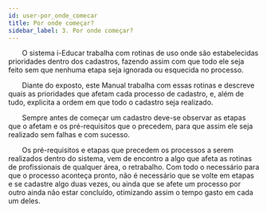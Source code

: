 ```yaml
---
id: user-por_onde_comecar
title: Por onde começar?
sidebar_label: 3. Por onde começar?
---
```


&nbsp;&nbsp;&nbsp;&nbsp;&nbsp;&nbsp;&nbsp;O sistema i-Educar trabalha com rotinas de uso onde são estabelecidas prioridades dentro dos  cadastros, fazendo assim com que todo ele seja feito sem que nenhuma etapa seja ignorada ou esquecida no processo.

&nbsp;&nbsp;&nbsp;&nbsp;&nbsp;&nbsp;&nbsp;Diante do exposto, este Manual trabalha com essas rotinas e descreve quais as prioridades que afetam cada processo de cadastro, e, além de tudo, explicita a ordem em que todo o cadastro seja realizado.

&nbsp;&nbsp;&nbsp;&nbsp;&nbsp;&nbsp;&nbsp;Sempre antes de começar um cadastro deve-se observar as etapas que o afetam e os pré-requisitos que o precedem, para que assim ele seja realizado sem falhas e com sucesso.

&nbsp;&nbsp;&nbsp;&nbsp;&nbsp;&nbsp;&nbsp;Os pré-requisitos e etapas que precedem os processos a serem realizados dentro do sistema, vem de encontro a algo que afeta as rotinas de profissionais de qualquer área, o retrabalho. Com todo o necessário para que o processo aconteça pronto, não é necessário que se volte em etapas e se cadastre algo duas vezes, ou ainda que se afete um processo por outro ainda não estar concluído, otimizando assim o tempo gasto em cada um deles.
